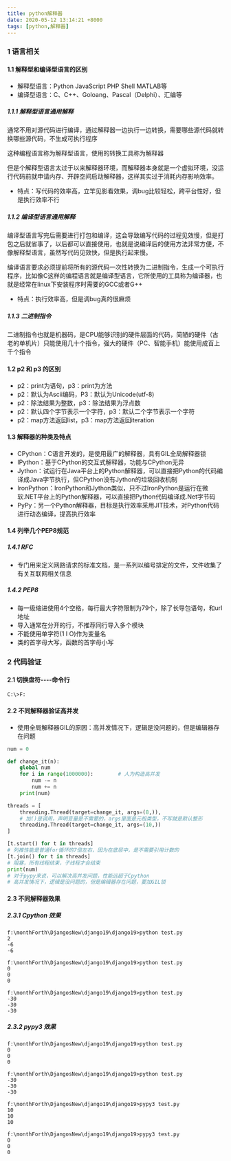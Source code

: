 ```yaml
---
title: python解释器
date: 2020-05-12 13:14:21 +8000
tags: [python,解释器]
---
```


### 1 语言相关

#### 1.1 解释型和编译型语言的区别

* 解释型语言：Python  JavaScript  PHP  Shell  MATLAB等
* 编译型语言：C、C++、Goloang、Pascal（Delphi）、汇编等

##### 1.1.1 解释型语言通用解释

通常不用对源代码进行编译，通过解释器一边执行一边转换，需要哪些源代码就转换哪些源代码，不生成可执行程序

这种编程语言称为解释型语言，使用的转换工具称为解释器

但是个解释型语言太过于以来解释器环境，而解释器本身就是一个虚拟环境，没运行代码前就申请内存、开辟空间启动解释器，这样其实过于消耗内存影响效率。

* 特点：写代码的效率高，立竿见影看效果，调bug比较轻松，跨平台性好，但是执行效率不行

##### 1.1.2 编译型语言通用解释

编译型语言写完后需要进行打包和编译，这会导致编写代码的过程见效慢，但是打包之后就省事了，以后都可以直接使用，也就是说编译后的使用方法非常方便，不像解释型语言，虽然写代码见效快，但是执行起来慢。

编译语言要求必须提前将所有的源代码一次性转换为二进制指令，生成一个可执行程序，比如像C这样的编程语言就是编译型语言，它所使用的工具称为编译器，也就是经常在linux下安装程序时需要的GCC或者G++

* 特点：执行效率高，但是调bug真的很麻烦

##### 1.1.3 二进制指令

二进制指令也就是机器码，是CPU能够识别的硬件层面的代码，简陋的硬件（古老的单机片）只能使用几十个指令，强大的硬件（PC、智能手机）能使用成百上千个指令

#### 1.2 p2 和 p3 的区别

* p2：print为语句，p3：print为方法
* p2：默认为Ascii编码，P3：默认为Unicode(utf-8)
* p2：除法结果为整数，p3：除法结果为浮点数
* p2：默认四个字节表示一个字符，p3：默认二个字节表示一个字符
* p2：map方法返回list，p3：map方法返回iteration

#### 1.3 解释器的种类及特点

* CPython：C语言开发的，是使用最广的解释器，具有GIL全局解释器锁
* IPython：基于CPython的交互式解释器，功能与CPython无异
* Jython：试运行在Java平台上的Python解释器，可以直接把Python的代码编译成Java字节执行，但CPython没有Jython的垃圾回收机制
* IronPython：IronPython和Jython类似，只不过IronPython是运行在微软.NET平台上的Python解释器，可以直接把Python代码编译成.Net字节码
* PyPy：另一个Python解释器，目标是执行效率采用JIT技术，对Python代码进行动态编译，提高执行效率

#### 1.4 列举几个PEP8规范

##### 1.4.1 RFC

* 专门用来定义网路请求的标准文档，是一系列以编号排定的文件，文件收集了有关互联网相关信息

##### 1.4.2 PEP8

* 每一级缩进使用4个空格，每行最大字符限制为79个，除了长导包语句，和url地址
* 导入通常在分开的行，不推荐同行导入多个模块
* 不能使用单字符(1 I O)作为变量名
* 类的首字母大写，函数的首字母小写

### 2 代码验证

#### 2.1 切换盘符----命令行

```shell
C:\>F:
```

#### 2.2 不同解释器验证高并发

* 使用全局解释器GIL的原因：高并发情况下，逻辑是没问题的，但是编辑器存在问题

```python
num = 0

def change_it(n):
    global num
    for i in range(1000000):		# 人为构造高并发
        num -= n
        num += n
    print(num)

threads = [
    threading.Thread(target=change_it, args=(8,)),
    # 加()是调用，声明变量是不需要的，args里面是元祖类型，不写就是默认整形
    threading.Thread(target=change_it, args=(10,))
]

[t.start() for t in threads]
# 列推性能是普通for循环的7倍左右，因为在底层中，是不需要引用计数的
[t.join() for t in threads]
# 阻塞，所有线程结束，子线程才会结束
print(num)
# 对于pypy来说，可以解决高并发问题，性能远超于Cpython
# 高并发情况下，逻辑是没问题的，但是编辑器存在问题，要加GIL锁
```

#### 2.3 不同解释器效果

##### 2.3.1 Cpython 效果

```shell
f:\monthForth\DjangosNew\django19\django19>python test.py
2
-6
-6

f:\monthForth\DjangosNew\django19\django19>python test.py
0
0
0

f:\monthForth\DjangosNew\django19\django19>python test.py
-30
-30
-30
```

##### 2.3.2 pypy3 效果

```shell
f:\monthForth\DjangosNew\django19\django19>python test.py
0
0
0

f:\monthForth\DjangosNew\django19\django19>python test.py
-30
-30
-30

f:\monthForth\DjangosNew\django19\django19>pypy3 test.py
10
10
10

f:\monthForth\DjangosNew\django19\django19>pypy3 test.py
0
0
0
```

